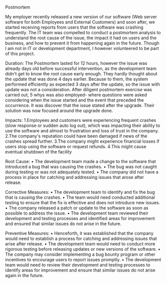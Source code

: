 Postmortem

My employer recently released a new version of our software (Web server software for both Employees and External Customers) and soon after, we started receiving reports from users that the software was crashing frequently. The IT team was compelled to conduct a postmortem analysis to understand the root cause of the issue, the impact it had on users and the business, and how to prevent it from happening again in the future. Though I am not in IT or development department, I however volunteered to be part of this project.

Duration: The Postmortem lasted for 12 hours, however the issue was already days old before successful intervention, as the development team didn’t get to know the root cause early enough. They hardly thought about the update that was done 4 days earlier. Because to them, the system performed efficiently as expected 3 days after the update, so the issue with update was not a consideration. After diligent postmortem exercise was carried out, 5 whys was also employed- where questions were asked considering when the issue started and the event that preceded the occurrence. It was discover that the issue stated after the upgrade. Their solution was now focused around the upgrade done.

Impacts: 1.Employees and customers were experiencing frequent crashes (slow response or sudden auto log out), which was impacting their ability to use the software and almost to frustration and loss of trust in the company. 2.The company's reputation could have been damaged if news of the crashes spread further. 3.The company might experience financial losses if users stop using the software or request refunds. 4.This might cause eventual shutdown of the facility

Root Cause: • The development team made a change to the software that introduced a bug that was causing the crashes. • The bug was not caught during testing or was not adequately tested. • The company did not have a process in place for catching and addressing issues that arose after release.

Corrective Measures: • The development team to identify and fix the bug that is causing the crashes. • The team would need conducted additional testing to ensure that the fix is effective and does not introduce new issues. • The company released a patch or update to the software as soon as possible to address the issue. • The development team reviewed their development and testing processes and identified areas for improvement and ensured that similar issues do not arise in the future.

Preventive Measures: • Henceforth, it was established that the company would need to establish a process for catching and addressing issues that arise after release. • The development team would need to conduct more rigorous testing before releasing updates or new versions of the software. • The company may consider implementing a bug bounty program or other incentives to encourage users to report issues promptly. • The development team would need to review their development and testing processes to identify areas for improvement and ensure that similar issues do not arise again in the future.
